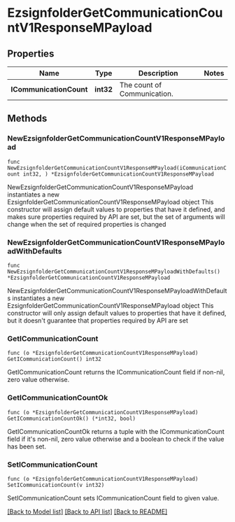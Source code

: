 # EzsignfolderGetCommunicationCountV1ResponseMPayload

## Properties

Name | Type | Description | Notes
------------ | ------------- | ------------- | -------------
**ICommunicationCount** | **int32** | The count of Communication. | 

## Methods

### NewEzsignfolderGetCommunicationCountV1ResponseMPayload

`func NewEzsignfolderGetCommunicationCountV1ResponseMPayload(iCommunicationCount int32, ) *EzsignfolderGetCommunicationCountV1ResponseMPayload`

NewEzsignfolderGetCommunicationCountV1ResponseMPayload instantiates a new EzsignfolderGetCommunicationCountV1ResponseMPayload object
This constructor will assign default values to properties that have it defined,
and makes sure properties required by API are set, but the set of arguments
will change when the set of required properties is changed

### NewEzsignfolderGetCommunicationCountV1ResponseMPayloadWithDefaults

`func NewEzsignfolderGetCommunicationCountV1ResponseMPayloadWithDefaults() *EzsignfolderGetCommunicationCountV1ResponseMPayload`

NewEzsignfolderGetCommunicationCountV1ResponseMPayloadWithDefaults instantiates a new EzsignfolderGetCommunicationCountV1ResponseMPayload object
This constructor will only assign default values to properties that have it defined,
but it doesn't guarantee that properties required by API are set

### GetICommunicationCount

`func (o *EzsignfolderGetCommunicationCountV1ResponseMPayload) GetICommunicationCount() int32`

GetICommunicationCount returns the ICommunicationCount field if non-nil, zero value otherwise.

### GetICommunicationCountOk

`func (o *EzsignfolderGetCommunicationCountV1ResponseMPayload) GetICommunicationCountOk() (*int32, bool)`

GetICommunicationCountOk returns a tuple with the ICommunicationCount field if it's non-nil, zero value otherwise
and a boolean to check if the value has been set.

### SetICommunicationCount

`func (o *EzsignfolderGetCommunicationCountV1ResponseMPayload) SetICommunicationCount(v int32)`

SetICommunicationCount sets ICommunicationCount field to given value.



[[Back to Model list]](../README.md#documentation-for-models) [[Back to API list]](../README.md#documentation-for-api-endpoints) [[Back to README]](../README.md)


